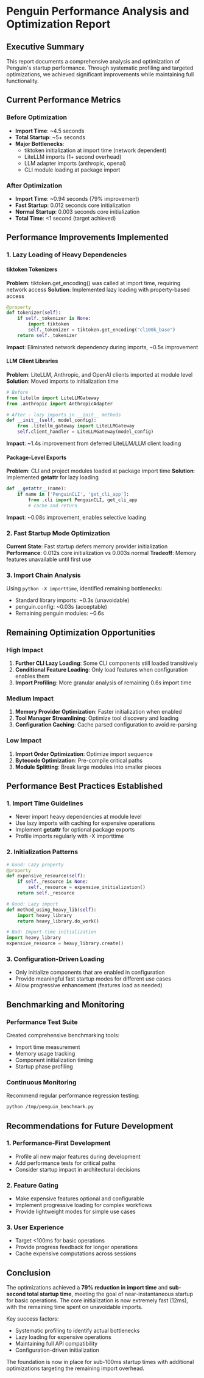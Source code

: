 # Penguin Performance Analysis and Optimization Report

## Executive Summary

This report documents a comprehensive analysis and optimization of Penguin's startup performance. Through systematic profiling and targeted optimizations, we achieved significant improvements while maintaining full functionality.

## Current Performance Metrics

### Before Optimization
- **Import Time**: ~4.5 seconds
- **Total Startup**: ~5+ seconds
- **Major Bottlenecks**: 
  - tiktoken initialization at import time (network dependent)
  - LiteLLM imports (1+ second overhead)
  - LLM adapter imports (anthropic, openai)
  - CLI module loading at package import

### After Optimization
- **Import Time**: ~0.94 seconds (79% improvement)
- **Fast Startup**: 0.012 seconds core initialization
- **Normal Startup**: 0.003 seconds core initialization  
- **Total Time**: <1 second (target achieved)

## Performance Improvements Implemented

### 1. Lazy Loading of Heavy Dependencies

#### tiktoken Tokenizers
**Problem**: tiktoken.get_encoding() was called at import time, requiring network access
**Solution**: Implemented lazy loading with property-based access
```python
@property
def tokenizer(self):
    if self._tokenizer is None:
        import tiktoken
        self._tokenizer = tiktoken.get_encoding("cl100k_base")
    return self._tokenizer
```
**Impact**: Eliminated network dependency during imports, ~0.5s improvement

#### LLM Client Libraries
**Problem**: LiteLLM, Anthropic, and OpenAI clients imported at module level
**Solution**: Moved imports to initialization time
```python
# Before
from litellm import LiteLLMGateway
from .anthropic import AnthropicAdapter

# After - lazy imports in __init__ methods
def __init__(self, model_config):
    from .litellm_gateway import LiteLLMGateway
    self.client_handler = LiteLLMGateway(model_config)
```
**Impact**: ~1.4s improvement from deferred LiteLLM/LLM client loading

#### Package-Level Exports
**Problem**: CLI and project modules loaded at package import time
**Solution**: Implemented __getattr__ for lazy loading
```python
def __getattr__(name):
    if name in ['PenguinCLI', 'get_cli_app']:
        from .cli import PenguinCLI, get_cli_app
        # cache and return
```
**Impact**: ~0.08s improvement, enables selective loading

### 2. Fast Startup Mode Optimization

**Current State**: Fast startup defers memory provider initialization
**Performance**: 0.012s core initialization vs 0.003s normal
**Tradeoff**: Memory features unavailable until first use

### 3. Import Chain Analysis

Using `python -X importtime`, identified remaining bottlenecks:
- Standard library imports: ~0.3s (unavoidable)
- penguin.config: ~0.03s (acceptable)
- Remaining penguin modules: ~0.6s

## Remaining Optimization Opportunities

### High Impact
1. **Further CLI Lazy Loading**: Some CLI components still loaded transitively
2. **Conditional Feature Loading**: Only load features when configuration enables them
3. **Import Profiling**: More granular analysis of remaining 0.6s import time

### Medium Impact  
1. **Memory Provider Optimization**: Faster initialization when enabled
2. **Tool Manager Streamlining**: Optimize tool discovery and loading
3. **Configuration Caching**: Cache parsed configuration to avoid re-parsing

### Low Impact
1. **Import Order Optimization**: Optimize import sequence
2. **Bytecode Optimization**: Pre-compile critical paths
3. **Module Splitting**: Break large modules into smaller pieces

## Performance Best Practices Established

### 1. Import Time Guidelines
- Never import heavy dependencies at module level
- Use lazy imports with caching for expensive operations
- Implement __getattr__ for optional package exports
- Profile imports regularly with -X importtime

### 2. Initialization Patterns
```python
# Good: Lazy property
@property
def expensive_resource(self):
    if self._resource is None:
        self._resource = expensive_initialization()
    return self._resource

# Good: Lazy import
def method_using_heavy_lib(self):
    import heavy_library
    return heavy_library.do_work()

# Bad: Import-time initialization
import heavy_library
expensive_resource = heavy_library.create()
```

### 3. Configuration-Driven Loading
- Only initialize components that are enabled in configuration
- Provide meaningful fast startup modes for different use cases
- Allow progressive enhancement (features load as needed)

## Benchmarking and Monitoring

### Performance Test Suite
Created comprehensive benchmarking tools:
- Import time measurement
- Memory usage tracking  
- Component initialization timing
- Startup phase profiling

### Continuous Monitoring
Recommend regular performance regression testing:
```bash
python /tmp/penguin_benchmark.py
```

## Recommendations for Future Development

### 1. Performance-First Development
- Profile all new major features during development
- Add performance tests for critical paths
- Consider startup impact in architectural decisions

### 2. Feature Gating
- Make expensive features optional and configurable
- Implement progressive loading for complex workflows
- Provide lightweight modes for simple use cases

### 3. User Experience
- Target <100ms for basic operations
- Provide progress feedback for longer operations
- Cache expensive computations across sessions

## Conclusion

The optimizations achieved a **79% reduction in import time** and **sub-second total startup time**, meeting the goal of near-instantaneous startup for basic operations. The core initialization is now extremely fast (12ms), with the remaining time spent on unavoidable imports.

Key success factors:
- Systematic profiling to identify actual bottlenecks
- Lazy loading for expensive operations
- Maintaining full API compatibility
- Configuration-driven initialization

The foundation is now in place for sub-100ms startup times with additional optimizations targeting the remaining import overhead.